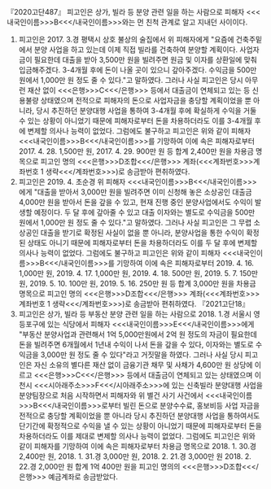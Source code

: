 『2020고단487』
피고인은 상가, 빌라 등 분양 관련 일을 하는 사람으로 피해자 <<<내국인이름>>>B<<</내국인이름>>>와는 먼 친척 관계로 알고 지내던 사이이다.
1. 피고인은 2017. 3.경 평택시 상호 불상의 술집에서 위 피해자에게 "요즘에 건축주밑에서 분양 사업을 하고 있는데 이제 직접 빌라를 건축하여 분양할 계획이다. 사업자금이 필요한데 대출을 받아 3,500만 원을 빌려주면 원금 및 이자를 상환일에 맞춰 입금해주겠다. 3-4개월 후에 돈이 나올 곳이 있으니 갚아주겠다. 수익금을 500만 원에서 1,000만 원 정도 줄 수 있다."고 말하였다.
그러나 사실 피고인은 당시 아무런 재산 없이 <<<은행>>>C<<</은행>>> 등에서 대출금이 연체되고 있는 등 신용불량 상태였으며 전적으로 피해자의 돈으로 사업자금을 충당할 계획이었을 뿐 아니라, 당시 추진하던 분양대행 사업을 통하여 3-4개월 후에 확실하게 수익을 거둘 수 있는 상황이 아니었기 때문에 피해자로부터 돈을 차용하더라도 이를 3-4개월 후에 변제할 의사나 능력이 없었다.
그럼에도 불구하고 피고인은 위와 같이 피해자 <<<내국인이름>>>B<<</내국인이름>>>를 기망하여 이에 속은 피해자로부터 2017. 4. 28. 1,500만 원, 2017. 4. 29. 900만 원 등 합계 2,400만 원을 차용금 명목으로 피고인 명의 <<<은행>>>D조합<<</은행>>> 계좌(<<<계좌번호>>>계좌번호 1 생략<<</계좌번호>>>)로 송금받아 편취하였다.
2. 피고인은 2019. 4. 초순경 위 피해자 <<<내국인이름>>>B<<</내국인이름>>>에게 "대출을 받아서 3,000만 원을 빌려주면 이미 신청해 놓은 소상공인 대출금 4,000만 원을 받아서 돈을 갚을 수 있고, 현재 진행 중인 분양사업에서도 수익이 발생할 예정이다. 두 달 후에 갚아줄 수 있고 대출 이자와는 별도로 수익금을 500만 원에서 1,000만 원 정도 줄 수 있다."고 말하였다.
그러나 사실 피고인은 그 무렵 소상공인 대출을 받기로 확정된 사실이 없을 뿐 아니라, 분양사업을 통한 수익이 확정된 상태도 아니기 때문에 피해자로부터 돈을 차용하더라도 이를 두 달 후에 변제할 의사나 능력이 없었다.
그럼에도 불구하고 피고인은 위와 같이 피해자 <<<내국인이름>>>B<<</내국인이름>>>를 기망하여 이에 속은 피해자로부터 2019. 4. 16. 1,000만 원, 2019. 4. 17. 1,000만 원, 2019. 4. 18. 500만 원, 2019. 5. 7. 150만 원, 2019. 5. 10. 100만 원, 2019. 5. 16. 250만 원 등 합계 3,000만 원을 차용금 명목으로 피고인 명의 <<<은행>>>D조합<<</은행>>> 계좌(<<<계좌번호>>>계좌번호 1 생략<<</계좌번호>>>)로 송금받아 편취하였다.
『2021고단18』
3. 피고인은 상가, 빌라 등 부동산 분양 관련 일을 하는 사람으로 2018. 1.경 서울시 영등포구에 있는 식당에서 피해자 <<<내국인이름>>>E<<</내국인이름>>>에게 "부동산 분양사업과 관련해서 1억 5,000만원에서 2억 원 정도의 자금이 필요한데 돈을 빌려주면 6개월에서 1년내 수익이 나서 돈을 갚을 수 있다, 이자와는 별도로 수익금을 3,000만 원 정도 줄 수 있다"라고 거짓말을 하였다.
그러나 사실 당시 피고인은 자신 소유의 별다른 재산 없이 금융기관 채무 및 사채가 4,600만 원 상당에 이르고 <<<은행>>>C<<</은행>>> 등에서 대출금이 연체되고 있는 상태였으며 이천시 <<<시아래주소>>>F<<</시아래주소>>>에 있는 신축빌라 분양대행 사업을 분양팀장으로 처음 시작하면서 피해자와 위 별건 사기 사건에서 <<<내국인이름>>>B<<</내국인이름>>>로부터 빌린 돈으로 분양수수료, 홍보비등 사업 자금을 전적으로 충당할 계획이었을 뿐 아니라 당시 추진하던 분양대행 사업을 통하여서도 단기간에 확정적으로 수익을 낼 수 있는 상황이 아니었기 때문에 피해자로부터 돈을 차용하더라도 이를 제대로 변제할 의사나 능력이 없었다.
그럼에도 피고인은 위와 같이 피해자를 기망하여 이에 속은 피해자로부터 차용금 명목으로 2018. 1. 30.경 2,400만 원, 2018. 1. 31.경 3,000만 원, 2018. 2. 21.경 3,000만 원 2018. 2. 22.경 2,000만 원 합계 1억 400만 원을 피고인 명의의 <<<은행>>>D조합<<</은행>>> 예금계좌로 송금받았다.